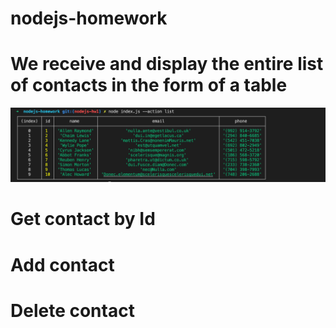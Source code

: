 # nodejs-homework

# We receive and display the entire list of contacts in the form of a table
<img width="907" alt="listContacts" src="https://github.com/kvitkovsky1302/nodejs-homework/blob/nodejs-hw1/images/listContacts.png">


# Get contact by Id

# Add contact

# Delete contact
